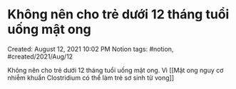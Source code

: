 # Không nên cho trẻ dưới 12 tháng tuổi uống mật ong

Created: August 12, 2021 10:02 PM
Notion tags: #notion, #created/2021/Aug/12

Không nên cho trẻ dưới 12 tháng tuổi uống mật ong. Vì [[Mật ong nguy cơ nhiễm khuẩn Clostridium có thể làm trẻ sơ sinh tử vong]]